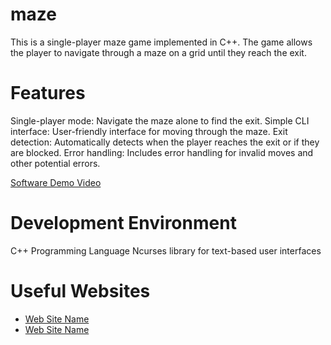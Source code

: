 # maze
This is a single-player maze game implemented in C++. The game allows the player to navigate through a maze on a grid until they reach the exit.

# Features
Single-player mode: Navigate the maze alone to find the exit.
Simple CLI interface: User-friendly interface for moving through the maze.
Exit detection: Automatically detects when the player reaches the exit or if they are blocked.
Error handling: Includes error handling for invalid moves and other potential errors.

[Software Demo Video](https://youtu.be/uROdIGXrjMI)

# Development Environment
C++ Programming Language
Ncurses library for text-based user interfaces

# Useful Websites
* [Web Site Name](http://url.link.goes.here)
* [Web Site Name](http://url.link.goes.here)
